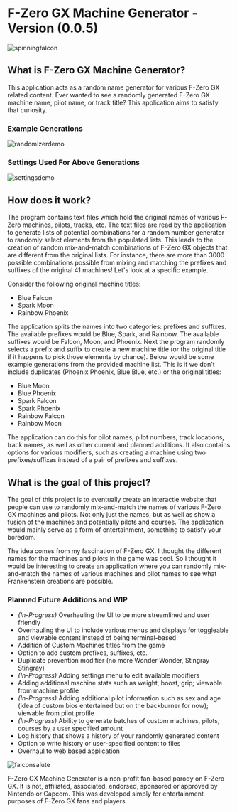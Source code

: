 # F-Zero GX Machine Generator - Version (0.0.5)
![spinningfalcon](https://github.com/Lehgace/F-Zero-GX-Machine-Generator/assets/122835808/3602e423-b2a8-4cba-90f3-68fe1e580c4b)

## What is F-Zero GX Machine Generator?
This application acts as a random name generator for various F-Zero GX related content. Ever wanted to see a randomly generated F-Zero GX machine name, pilot name, or track title? This application aims to satisfy that curiosity.

### Example Generations 
![randomizerdemo](https://github.com/Lehgace/F-Zero-GX-Machine-Generator/assets/122835808/c27c8b6b-5585-4406-87fc-fd11c998c7b8)

### Settings Used For Above Generations
![settingsdemo](https://github.com/Lehgace/F-Zero-GX-Machine-Generator/assets/122835808/899de9c8-fa0f-499f-8f21-cb787d716612)

## How does it work?
The program contains text files which hold the original names of various F-Zero machines, pilots, tracks, etc. The text files are read by the application to generate lists of potential combinations for a random number generator to randomly select elements from the populated lists. This leads to the creation of random mix-and-match combinations of F-Zero GX objects that are different from the original lists. For instance, there are more than 3000 possible combinations possible from mixing and matching the prefixes and suffixes of the original 41 machines! Let's look at a specific example. 

Consider the following original machine titles: 
* Blue Falcon
* Spark Moon
* Rainbow Phoenix

The application splits the names into two categories: prefixes and suffixes. The available prefixes would be Blue, Spark, and Rainbow. The available suffixes would be Falcon, Moon, and Phoenix.
Next the program randomly selects a prefix and suffix to create a new machine title (or the original title if it happens to pick those elements by chance). Below would be some example generations from the provided machine list. This is if we don't include duplicates (Phoenix Phoenix, Blue Blue, etc.) or the original titles:
* Blue Moon
* Blue Phoenix
* Spark Falcon
* Spark Phoenix
* Rainbow Falcon
* Rainbow Moon

The application can do this for pilot names, pilot numbers, track locations, track names, as well as other current and planned additions. It also contains options for various modifiers, such as creating a machine using two prefixes/suffixes instead of a pair of prefixes and suffixes.

## What is the goal of this project?
The goal of this project is to eventually create an interactie website that people can use to randomly mix-and-match the names of various F-Zero GX machines and pilots. Not only just the names, but as well as show a fusion of the machines and potentially pilots and courses. The application would mainly serve as a form of entertainment, something to satisfy your boredom. 

The idea comes from my fascination of F-Zero GX. I thought the different names for the machines and pilots in the game was cool. So I thought it would be interesting to create an application where you can randomly mix-and-match the names of various machines and pilot names to see what Frankenstein creations are possible.

### Planned Future Additions and WIP
* _(In-Progress)_ Overhauling the UI to be more streamlined and user friendly 
* Overhauling the UI to include various menus and displays for toggleable and viewable content instead of being terminal-based
* Addition of Custom Machines titles from the game
* Option to add custom prefixes, suffixes, etc.
* Duplicate prevention modifier (no more Wonder Wonder, Stingray Stingray)
* _(In-Progress)_ Adding settings menu to edit available modifiers
* Adding additional machine stats such as weight, boost, grip; viewable from machine profile
* _(In-Progress)_ Adding additional pilot information such as sex and age (idea of custom bios entertained but on the backburner for now); viewable from pilot profile
* _(In-Progress)_ Ability to generate batches of custom machines, pilots, courses by a user specified amount
* Log history that shows a history of your randomly generated content
* Option to write history or user-specified content to files
* Overhaul to web based application

![falconsalute](https://github.com/Lehgace/F-Zero-GX-Machine-Generator/assets/122835808/2850884b-28fe-41bc-a28a-a54f7b4066ae)

F-Zero GX Machine Generator is a non-profit fan-based parody on F-Zero GX. It is not, affiliated, associated, endorsed, sponsored or approved by Nintendo or Capcom. This was developed simply for entertainment purposes of F-Zero GX fans and players.